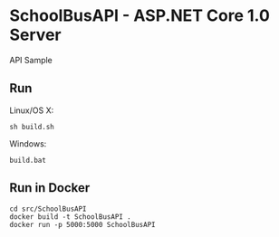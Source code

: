 # SchoolBusAPI - ASP.NET Core 1.0 Server

API Sample

## Run

Linux/OS X:

```
sh build.sh
```

Windows:

```
build.bat
```

## Run in Docker

```
cd src/SchoolBusAPI
docker build -t SchoolBusAPI .
docker run -p 5000:5000 SchoolBusAPI
```
